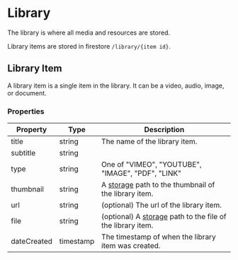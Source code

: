 # Library

The library is where all media and resources are stored. 

Library items are stored in firestore `/library/{item id}`.

## Library Item

A library item is a single item in the library. It can be a video, audio, image, or document.

### Properties

| Property      | Type        | Description 
| ---           | ---         | --- 
| title         | string      | The name of the library item. 
| subtitle      | string      | 
| type          | string      | One of "VIMEO", "YOUTUBE", "IMAGE", "PDF", "LINK"
| thumbnail     | string      | A [storage](./storage.md) path to the thumbnail of the library item.
| url           | string      | (optional) The url of the library item.
| file          | string      | (optional) A [storage](./storage.md) path to the file of the library item.
| dateCreated   | timestamp   | The timestamp of when the library item was created.